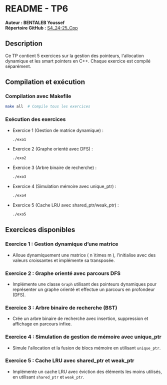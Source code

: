 # README - TP6

**Auteur : BENTALEB Youssef**  
**Répertoire GitHub :** [S4_24-25_Cpp](https://github.com/SmollCoco/S4_24-25_Cpp)

## Description

Ce TP contient 5 exercices sur la gestion des pointeurs, l'allocation dynamique et les smart pointers en C++. Chaque exercice est compilé séparément.

## Compilation et exécution

### Compilation avec Makefile

```sh
make all  # Compile tous les exercices
```

### Exécution des exercices

-   Exercice 1 (Gestion de matrice dynamique) :
    ```sh
    ./exo1
    ```

-   Exercice 2 (Graphe orienté avec DFS) :
    ```sh
    ./exo2
    ```

-   Exercice 3 (Arbre binaire de recherche) :
    ```sh
    ./exo3
    ```

-   Exercice 4 (Simulation mémoire avec unique_ptr) :
    ```sh
    ./exo4
    ```

-   Exercice 5 (Cache LRU avec shared_ptr/weak_ptr) :
    ```sh
    ./exo5
    ```

## Exercices disponibles

### Exercice 1 : Gestion dynamique d’une matrice

-   Alloue dynamiquement une matrice \( n \times m \), l'initialise avec des valeurs croissantes et implémente sa transposée.

### Exercice 2 : Graphe orienté avec parcours DFS

-   Implémente une classe `Graph` utilisant des pointeurs dynamiques pour représenter un graphe orienté et effectue un parcours en profondeur (DFS).

### Exercice 3 : Arbre binaire de recherche (BST)

-   Crée un arbre binaire de recherche avec insertion, suppression et affichage en parcours infixe. 

### Exercice 4 : Simulation de gestion de mémoire avec unique_ptr

-   Simule l'allocation et la fusion de blocs mémoire en utilisant `unique_ptr`.

### Exercice 5 : Cache LRU avec shared_ptr et weak_ptr

-   Implémente un cache LRU avec éviction des éléments les moins utilisés, en utilisant `shared_ptr` et `weak_ptr`.
